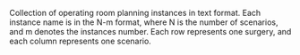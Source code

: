 Collection of operating room planning instances in text format. 
Each instance name is in the N-m format, where N is the number of scenarios, and m denotes the instances number.
Each row represents one surgery, and each column represents one scenario.
